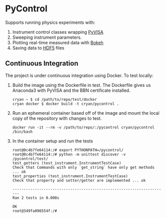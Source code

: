 # PyControl #

Supports running physics experiments with:

1. Instrument control classes wrapping [PyVISA](https://github.com/hgrecco/pyvisa)
2. Sweeping instrument parameters.
3. Plotting real-time measured data with [Bokeh](http://bokeh.pydata.org/)
4. Saving data to [HDF5](https://www.hdfgroup.org/HDF5/) files


## Continuous Integration ##

The project is under continuous integration using Docker.  To test locally:

1. Build the image using the Dockerfile in test. The Dockerfile gives us Anaconda3 with PyVISA and the BBN certificate installed.

    ```shell
    cryan ~ $ cd /path/to/repo/test/docker
    cryan docker $ docker build -t cryan/pycontrol .
    ```

1. Run an ephemeral container based off of the image and mount the local copy of the repository with changes to test.

    ```shell
    docker run -it --rm -v /path/to/repo/:/pycontrol cryan/pycontrol /bin/bash
    ```

1. In the container setup and run the tests

    ```shell
    root@0c4b7fe64114:/# export PYTHONPATH=/pycontrol/
    root@0c4b7fe64114:/# python -m unittest discover -v /pycontrol/test/
    test_getters (test_instrument.InstrumentTestCase)
    Check that Commands with only `get_string` have only get methods ... ok
    test_properties (test_instrument.InstrumentTestCase)
    Check that property and setter/getter are implemented ... ok

    ----------------------------------------------------------------------
    Ran 2 tests in 0.000s

    OK
    root@349fa096554f:/#
    ```
